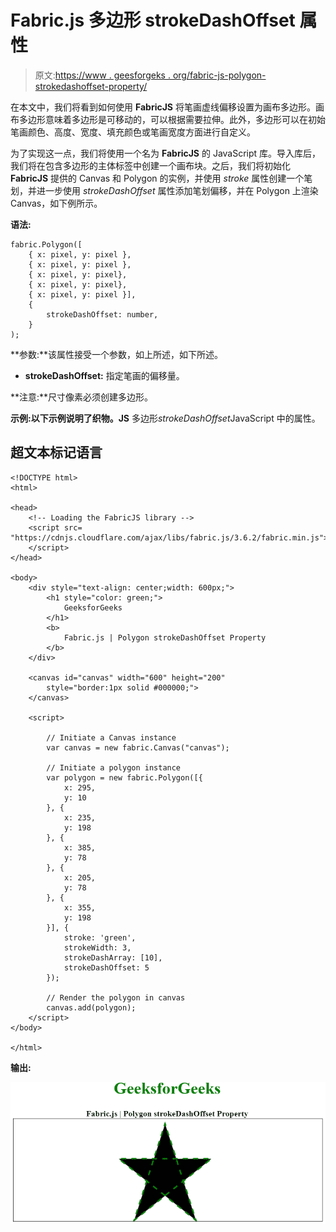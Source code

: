 # Fabric.js 多边形 strokeDashOffset 属性

> 原文:[https://www . geesforgeks . org/fabric-js-polygon-strokedashoffset-property/](https://www.geeksforgeeks.org/fabric-js-polygon-strokedashoffset-property/)

在本文中，我们将看到如何使用 **FabricJS** 将笔画虚线偏移设置为画布多边形。画布多边形意味着多边形是可移动的，可以根据需要拉伸。此外，多边形可以在初始笔画颜色、高度、宽度、填充颜色或笔画宽度方面进行自定义。

为了实现这一点，我们将使用一个名为 **FabricJS** 的 JavaScript 库。导入库后，我们将在包含多边形的主体标签中创建一个画布块。之后，我们将初始化 **FabricJS** 提供的 Canvas 和 Polygon 的实例，并使用 *stroke* 属性创建一个笔划，并进一步使用 *strokeDashOffset* 属性添加笔划偏移，并在 Polygon 上渲染 Canvas，如下例所示。

**语法:**

```
fabric.Polygon([  
    { x: pixel, y: pixel },  
    { x: pixel, y: pixel },  
    { x: pixel, y: pixel},  
    { x: pixel, y: pixel},  
    { x: pixel, y: pixel }],
    {
        strokeDashOffset: number, 
    }
);
```

**参数:**该属性接受一个参数，如上所述，如下所述。

*   **strokeDashOffset:** 指定笔画的偏移量。

**注意:**尺寸像素必须创建多边形。

**示例:**以下示例说明了**织物。JS** 多边形*strokeDashOffset*JavaScript 中的属性。

## 超文本标记语言

```
<!DOCTYPE html>
<html>

<head>
    <!-- Loading the FabricJS library -->
    <script src=
"https://cdnjs.cloudflare.com/ajax/libs/fabric.js/3.6.2/fabric.min.js">
    </script>
</head>

<body>
    <div style="text-align: center;width: 600px;">
        <h1 style="color: green;">
            GeeksforGeeks
        </h1>
        <b> 
            Fabric.js | Polygon strokeDashOffset Property 
        </b>
    </div>

    <canvas id="canvas" width="600" height="200"
        style="border:1px solid #000000;"> 
    </canvas>

    <script>

        // Initiate a Canvas instance 
        var canvas = new fabric.Canvas("canvas");

        // Initiate a polygon instance 
        var polygon = new fabric.Polygon([{
            x: 295,
            y: 10
        }, {
            x: 235,
            y: 198
        }, {
            x: 385,
            y: 78
        }, {
            x: 205,
            y: 78
        }, {
            x: 355,
            y: 198
        }], {
            stroke: 'green',
            strokeWidth: 3,
            strokeDashArray: [10],
            strokeDashOffset: 5
        });

        // Render the polygon in canvas 
        canvas.add(polygon);
    </script>
</body>

</html>
```

**输出:**

![](img/b07b5a9d2c75b2d38170ea8b0b2cafa3.png)